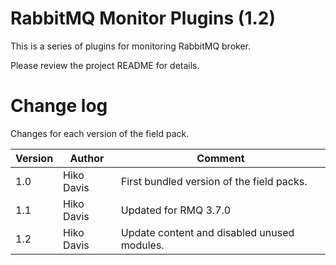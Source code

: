 # RabbitMQ Monitor Plugins (1.2)

This is a series of plugins for monitoring RabbitMQ broker.

Please review the project README for details.

# Change log
Changes for each version of the field pack.

Version | Author | Comment
--------|--------|--------
1.0 | Hiko Davis | First bundled version of the field packs.
1.1 | Hiko Davis | Updated for RMQ 3.7.0
1.2 | Hiko Davis | Update content and disabled unused modules.
